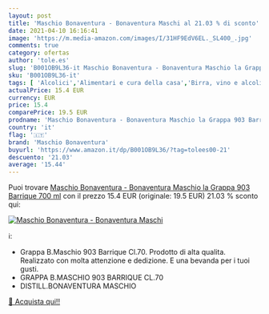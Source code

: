 ```yaml
---
layout: post
title: 'Maschio Bonaventura - Bonaventura Maschi al 21.03 % di sconto'
date: 2021-04-10 16:16:41
image: 'https://m.media-amazon.com/images/I/31HF9EdV6EL._SL400_.jpg'
comments: true
category: ofertas
author: 'tole.es'
slug: 'B001OB9L36-it Maschio Bonaventura - Bonaventura Maschio la Grappa 903...'
sku: 'B001OB9L36-it'
tags: [ 'Alcolici','Alimentari e cura della casa','Birra, vino e alcolici','Brandy, grappe e acquaviti','Grappe','maschio bonaventura', ]
actualPrice: 15.4 EUR
currency: EUR
price: 15.4
comparePrice: 19.5 EUR
prodname: 'Maschio Bonaventura - Bonaventura Maschio la Grappa 903 Barrique  700 ml'
country: 'it'
flag: '🇮🇹'
brand: 'Maschio Bonaventura'
buyurl: 'https://www.amazon.it/dp/B001OB9L36/?tag=tolees00-21'
descuento: '21.03'
average: '15.44'
---
```


Puoi trovare [Maschio Bonaventura - Bonaventura Maschio la Grappa 903 Barrique  700 ml](https://www.amazon.it/dp/B001OB9L36/?tag=tolees00-21) con il prezzo 15.4 EUR (originale: 19.5 EUR) 21.03 % sconto qui:

[![Maschio Bonaventura - Bonaventura Maschi](https://m.media-amazon.com/images/I/31HF9EdV6EL._SL400_.jpg)](https://www.amazon.it/dp/B001OB9L36/?tag=tolees00-21)

ℹ️:

- Grappa B.Maschio 903 Barrique Cl.70. Prodotto di alta qualita. Realizzato con molta attenzione e dedizione. E una bevanda per i tuoi gusti.
- GRAPPA B.MASCHIO 903 BARRIQUE CL.70
- DISTILL.BONAVENTURA MASCHIO

[🛒 Acquista qui!!](https://www.amazon.it/dp/B001OB9L36/?tag=tolees00-21)
